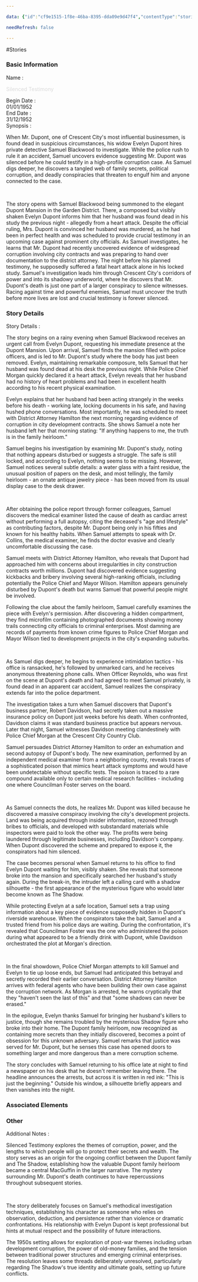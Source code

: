 ```yaml
---

data: {"id":"cf9e1515-1f8e-46ba-8395-dda09e9d47f4","contentType":"stories","name":"2 Silenced Testimony","color":"#d03e3e","template":{"BasicInformation":{"type":"group","label":"Basic Information","fields":{"Name":{"type":"text","value":"<p><span style=\"color: rgb(218, 218, 218)\">Silenced Testimony</span></p>","required":true},"BeginDate":{"type":"date","value":"1952-01-01T00:00:00.000Z"},"EndDate":{"type":"date","value":"1952-12-31T00:00:00.000Z"},"Synopsis":{"type":"textarea","value":"<p>When Mr. Dupont, one of Crescent City's most influential businessmen, is found dead in suspicious circumstances, his widow Evelyn Dupont hires private detective Samuel Blackwood to investigate. While the police rush to rule it an accident, Samuel uncovers evidence suggesting Mr. Dupont was silenced before he could testify in a high-profile corruption case. As Samuel digs deeper, he discovers a tangled web of family secrets, political corruption, and deadly conspiracies that threaten to engulf him and anyone connected to the case.</p><p><br></p><p>The story opens with Samuel Blackwood being summoned to the elegant Dupont Mansion in the Garden District. There, a composed but visibly shaken Evelyn Dupont informs him that her husband was found dead in his study the previous night - allegedly from a heart attack. Despite the official ruling, Mrs. Dupont is convinced her husband was murdered, as he had been in perfect health and was scheduled to provide crucial testimony in an upcoming case against prominent city officials. As Samuel investigates, he learns that Mr. Dupont had recently uncovered evidence of widespread corruption involving city contracts and was preparing to hand over documentation to the district attorney. The night before his planned testimony, he supposedly suffered a fatal heart attack alone in his locked study. Samuel's investigation leads him through Crescent City's corridors of power and into its shadowy underworld, where he discovers that Mr. Dupont's death is just one part of a larger conspiracy to silence witnesses. Racing against time and powerful enemies, Samuel must uncover the truth before more lives are lost and crucial testimony is forever silenced.</p>"}}},"StoryDetails":{"type":"group","label":"Story Details","fields":{"StoryDetails":{"type":"array:textarea","value":["<p>The story begins on a rainy evening when Samuel Blackwood receives an urgent call from Evelyn Dupont, requesting his immediate presence at the Dupont Mansion. Upon arrival, Samuel finds the mansion filled with police officers, and is led to Mr. Dupont's study where the body has just been removed. Evelyn, maintaining remarkable composure, tells Samuel that her husband was found dead at his desk the previous night. While Police Chief Morgan quickly declared it a heart attack, Evelyn reveals that her husband had no history of heart problems and had been in excellent health according to his recent physical examination.</p><p>Evelyn explains that her husband had been acting strangely in the weeks before his death - working late, locking documents in his safe, and having hushed phone conversations. Most importantly, he was scheduled to meet with District Attorney Hamilton the next morning regarding evidence of corruption in city development contracts. She shows Samuel a note her husband left her that morning stating: \"If anything happens to me, the truth is in the family heirloom.\"</p>","<p>Samuel begins his investigation by examining Mr. Dupont's study, noting that nothing appears disturbed or suggests a struggle. The safe is still locked, and according to Evelyn, nothing seems to be missing. However, Samuel notices several subtle details: a water glass with a faint residue, the unusual position of papers on the desk, and most tellingly, the family heirloom - an ornate antique jewelry piece - has been moved from its usual display case to the desk drawer.</p><p></p><p>After obtaining the police report through former colleagues, Samuel discovers the medical examiner listed the cause of death as cardiac arrest without performing a full autopsy, citing the deceased's \"age and lifestyle\" as contributing factors, despite Mr. Dupont being only in his fifties and known for his healthy habits. When Samuel attempts to speak with Dr. Collins, the medical examiner, he finds the doctor evasive and clearly uncomfortable discussing the case.</p><p>Samuel meets with District Attorney Hamilton, who reveals that Dupont had approached him with concerns about irregularities in city construction contracts worth millions. Dupont had discovered evidence suggesting kickbacks and bribery involving several high-ranking officials, including potentially the Police Chief and Mayor Wilson. Hamilton appears genuinely disturbed by Dupont's death but warns Samuel that powerful people might be involved.</p>","<p>Following the clue about the family heirloom, Samuel carefully examines the piece with Evelyn's permission. After discovering a hidden compartment, they find microfilm containing photographed documents showing money trails connecting city officials to criminal enterprises. Most damning are records of payments from known crime figures to Police Chief Morgan and Mayor Wilson tied to development projects in the city's expanding suburbs.</p><p></p><p>As Samuel digs deeper, he begins to experience intimidation tactics - his office is ransacked, he's followed by unmarked cars, and he receives anonymous threatening phone calls. When Officer Reynolds, who was first on the scene at Dupont's death and had agreed to meet Samuel privately, is found dead in an apparent car accident, Samuel realizes the conspiracy extends far into the police department.</p><p>The investigation takes a turn when Samuel discovers that Dupont's business partner, Robert Davidson, had secretly taken out a massive insurance policy on Dupont just weeks before his death. When confronted, Davidson claims it was standard business practice but appears nervous. Later that night, Samuel witnesses Davidson meeting clandestinely with Police Chief Morgan at the Crescent City Country Club.</p>","<p>Samuel persuades District Attorney Hamilton to order an exhumation and second autopsy of Dupont's body. The new examination, performed by an independent medical examiner from a neighboring county, reveals traces of a sophisticated poison that mimics heart attack symptoms and would have been undetectable without specific tests. The poison is traced to a rare compound available only to certain medical research facilities - including one where Councilman Foster serves on the board.</p><p></p><p>As Samuel connects the dots, he realizes Mr. Dupont was killed because he discovered a massive conspiracy involving the city's development projects. Land was being acquired through insider information, rezoned through bribes to officials, and developed with substandard materials while inspectors were paid to look the other way. The profits were being laundered through legitimate businesses, including Davidson's company. When Dupont discovered the scheme and prepared to expose it, the conspirators had him silenced.</p><p>The case becomes personal when Samuel returns to his office to find Evelyn Dupont waiting for him, visibly shaken. She reveals that someone broke into the mansion and specifically searched her husband's study again. During the break-in, the intruder left a calling card with a shadow silhouette - the first appearance of the mysterious figure who would later become known as The Shadow.</p>","<p>While protecting Evelyn at a safe location, Samuel sets a trap using information about a key piece of evidence supposedly hidden in Dupont's riverside warehouse. When the conspirators take the bait, Samuel and a trusted friend from his police days are waiting. During the confrontation, it's revealed that Councilman Foster was the one who administered the poison during what appeared to be a friendly drink with Dupont, while Davidson orchestrated the plot at Morgan's direction.</p><p></p><p>In the final showdown, Police Chief Morgan attempts to kill Samuel and Evelyn to tie up loose ends, but Samuel had anticipated this betrayal and secretly recorded their earlier conversation. District Attorney Hamilton arrives with federal agents who have been building their own case against the corruption network. As Morgan is arrested, he warns cryptically that they \"haven't seen the last of this\" and that \"some shadows can never be erased.\"</p><p>In the epilogue, Evelyn thanks Samuel for bringing her husband's killers to justice, though she remains troubled by the mysterious Shadow figure who broke into their home. The Dupont family heirloom, now recognized as containing more secrets than they initially discovered, becomes a point of obsession for this unknown adversary. Samuel remarks that justice was served for Mr. Dupont, but he senses this case has opened doors to something larger and more dangerous than a mere corruption scheme.</p><p>The story concludes with Samuel returning to his office late at night to find a newspaper on his desk that he doesn't remember leaving there. The headline announces the arrests, but across it is written in red ink: \"This is just the beginning.\" Outside his window, a silhouette briefly appears and then vanishes into the night.</p>"]}}},"Associated":{"type":"group","label":"Associated Elements","fields":{"Characters":{"type":"array:text","value":[]},"Locations":{"type":"array:text","value":[]},"Events":{"type":"array:text","value":[]},"Items":{"type":"array:text","value":[]}}},"Other":{"type":"group","label":"Other","fields":{"AdditionalNotes":{"type":"textarea","value":"<p>Silenced Testimony explores the themes of corruption, power, and the lengths to which people will go to protect their secrets and wealth. The story serves as an origin for the ongoing conflict between the Dupont family and The Shadow, establishing how the valuable Dupont family heirloom became a central MacGuffin in the larger narrative. The mystery surrounding Mr. Dupont's death continues to have repercussions throughout subsequent stories.</p><p></p><p>The story deliberately focuses on Samuel's methodical investigation techniques, establishing his character as someone who relies on observation, deduction, and persistence rather than violence or dramatic confrontations. His relationship with Evelyn Dupont is kept professional but hints at mutual respect and the possibility of future interactions.</p><p>The 1950s setting allows for exploration of post-war themes including urban development corruption, the power of old-money families, and the tension between traditional power structures and emerging criminal enterprises. The resolution leaves some threads deliberately unresolved, particularly regarding The Shadow's true identity and ultimate goals, setting up future conflicts.</p>"}}}}}

needRefresh: false

---
```


#Stories

<div class="section level-3"><h3 class="section-header">Basic Information</h3><div class="section-content"><div class="content-container"><div class="field-container field-type-text"><div class="field-label">Name : </div><div class="field-value text-value"><p><span style="color: rgb(218, 218, 218)">Silenced Testimony</span></p></div></div><div class="field-container field-type-date"><div class="field-label">Begin Date : </div><div class="field-value date-value">01/01/1952</div></div><div class="field-container field-type-date"><div class="field-label">End Date : </div><div class="field-value date-value">31/12/1952</div></div><div class="field-container field-type-textarea"><div class="field-label">Synopsis : </div><div class="field-value"><div class="content-creation-textarea"><p>When Mr. Dupont, one of Crescent City's most influential businessmen, is found dead in suspicious circumstances, his widow Evelyn Dupont hires private detective Samuel Blackwood to investigate. While the police rush to rule it an accident, Samuel uncovers evidence suggesting Mr. Dupont was silenced before he could testify in a high-profile corruption case. As Samuel digs deeper, he discovers a tangled web of family secrets, political corruption, and deadly conspiracies that threaten to engulf him and anyone connected to the case.</p><p><br></p><p>The story opens with Samuel Blackwood being summoned to the elegant Dupont Mansion in the Garden District. There, a composed but visibly shaken Evelyn Dupont informs him that her husband was found dead in his study the previous night - allegedly from a heart attack. Despite the official ruling, Mrs. Dupont is convinced her husband was murdered, as he had been in perfect health and was scheduled to provide crucial testimony in an upcoming case against prominent city officials. As Samuel investigates, he learns that Mr. Dupont had recently uncovered evidence of widespread corruption involving city contracts and was preparing to hand over documentation to the district attorney. The night before his planned testimony, he supposedly suffered a fatal heart attack alone in his locked study. Samuel's investigation leads him through Crescent City's corridors of power and into its shadowy underworld, where he discovers that Mr. Dupont's death is just one part of a larger conspiracy to silence witnesses. Racing against time and powerful enemies, Samuel must uncover the truth before more lives are lost and crucial testimony is forever silenced.</p></div></div></div></div></div></div><div class="section-separator"></div><div class="section level-3"><h3 class="section-header">Story Details</h3><div class="section-content"><div class="content-container"><div class="field-container field-type-array:textarea"><div class="field-label">Story Details : </div><nav class="field-value array-container"><div class="array-item textarea-item content-creation-textarea"><p>The story begins on a rainy evening when Samuel Blackwood receives an urgent call from Evelyn Dupont, requesting his immediate presence at the Dupont Mansion. Upon arrival, Samuel finds the mansion filled with police officers, and is led to Mr. Dupont's study where the body has just been removed. Evelyn, maintaining remarkable composure, tells Samuel that her husband was found dead at his desk the previous night. While Police Chief Morgan quickly declared it a heart attack, Evelyn reveals that her husband had no history of heart problems and had been in excellent health according to his recent physical examination.</p><p>Evelyn explains that her husband had been acting strangely in the weeks before his death - working late, locking documents in his safe, and having hushed phone conversations. Most importantly, he was scheduled to meet with District Attorney Hamilton the next morning regarding evidence of corruption in city development contracts. She shows Samuel a note her husband left her that morning stating: "If anything happens to me, the truth is in the family heirloom."</p></div><div class="array-item textarea-item content-creation-textarea"><p>Samuel begins his investigation by examining Mr. Dupont's study, noting that nothing appears disturbed or suggests a struggle. The safe is still locked, and according to Evelyn, nothing seems to be missing. However, Samuel notices several subtle details: a water glass with a faint residue, the unusual position of papers on the desk, and most tellingly, the family heirloom - an ornate antique jewelry piece - has been moved from its usual display case to the desk drawer.</p><br><p>After obtaining the police report through former colleagues, Samuel discovers the medical examiner listed the cause of death as cardiac arrest without performing a full autopsy, citing the deceased's "age and lifestyle" as contributing factors, despite Mr. Dupont being only in his fifties and known for his healthy habits. When Samuel attempts to speak with Dr. Collins, the medical examiner, he finds the doctor evasive and clearly uncomfortable discussing the case.</p><p>Samuel meets with District Attorney Hamilton, who reveals that Dupont had approached him with concerns about irregularities in city construction contracts worth millions. Dupont had discovered evidence suggesting kickbacks and bribery involving several high-ranking officials, including potentially the Police Chief and Mayor Wilson. Hamilton appears genuinely disturbed by Dupont's death but warns Samuel that powerful people might be involved.</p></div><div class="array-item textarea-item content-creation-textarea"><p>Following the clue about the family heirloom, Samuel carefully examines the piece with Evelyn's permission. After discovering a hidden compartment, they find microfilm containing photographed documents showing money trails connecting city officials to criminal enterprises. Most damning are records of payments from known crime figures to Police Chief Morgan and Mayor Wilson tied to development projects in the city's expanding suburbs.</p><br><p>As Samuel digs deeper, he begins to experience intimidation tactics - his office is ransacked, he's followed by unmarked cars, and he receives anonymous threatening phone calls. When Officer Reynolds, who was first on the scene at Dupont's death and had agreed to meet Samuel privately, is found dead in an apparent car accident, Samuel realizes the conspiracy extends far into the police department.</p><p>The investigation takes a turn when Samuel discovers that Dupont's business partner, Robert Davidson, had secretly taken out a massive insurance policy on Dupont just weeks before his death. When confronted, Davidson claims it was standard business practice but appears nervous. Later that night, Samuel witnesses Davidson meeting clandestinely with Police Chief Morgan at the Crescent City Country Club.</p></div><div class="array-item textarea-item content-creation-textarea"><p>Samuel persuades District Attorney Hamilton to order an exhumation and second autopsy of Dupont's body. The new examination, performed by an independent medical examiner from a neighboring county, reveals traces of a sophisticated poison that mimics heart attack symptoms and would have been undetectable without specific tests. The poison is traced to a rare compound available only to certain medical research facilities - including one where Councilman Foster serves on the board.</p><br><p>As Samuel connects the dots, he realizes Mr. Dupont was killed because he discovered a massive conspiracy involving the city's development projects. Land was being acquired through insider information, rezoned through bribes to officials, and developed with substandard materials while inspectors were paid to look the other way. The profits were being laundered through legitimate businesses, including Davidson's company. When Dupont discovered the scheme and prepared to expose it, the conspirators had him silenced.</p><p>The case becomes personal when Samuel returns to his office to find Evelyn Dupont waiting for him, visibly shaken. She reveals that someone broke into the mansion and specifically searched her husband's study again. During the break-in, the intruder left a calling card with a shadow silhouette - the first appearance of the mysterious figure who would later become known as The Shadow.</p></div><div class="array-item textarea-item content-creation-textarea"><p>While protecting Evelyn at a safe location, Samuel sets a trap using information about a key piece of evidence supposedly hidden in Dupont's riverside warehouse. When the conspirators take the bait, Samuel and a trusted friend from his police days are waiting. During the confrontation, it's revealed that Councilman Foster was the one who administered the poison during what appeared to be a friendly drink with Dupont, while Davidson orchestrated the plot at Morgan's direction.</p><br><p>In the final showdown, Police Chief Morgan attempts to kill Samuel and Evelyn to tie up loose ends, but Samuel had anticipated this betrayal and secretly recorded their earlier conversation. District Attorney Hamilton arrives with federal agents who have been building their own case against the corruption network. As Morgan is arrested, he warns cryptically that they "haven't seen the last of this" and that "some shadows can never be erased."</p><p>In the epilogue, Evelyn thanks Samuel for bringing her husband's killers to justice, though she remains troubled by the mysterious Shadow figure who broke into their home. The Dupont family heirloom, now recognized as containing more secrets than they initially discovered, becomes a point of obsession for this unknown adversary. Samuel remarks that justice was served for Mr. Dupont, but he senses this case has opened doors to something larger and more dangerous than a mere corruption scheme.</p><p>The story concludes with Samuel returning to his office late at night to find a newspaper on his desk that he doesn't remember leaving there. The headline announces the arrests, but across it is written in red ink: "This is just the beginning." Outside his window, a silhouette briefly appears and then vanishes into the night.</p></div></nav></div></div></div></div><div class="section-separator"></div><div class="section level-3"><h3 class="section-header">Associated Elements</h3><div class="section-content"><div class="content-container"></div></div></div><div class="section-separator"></div><div class="section level-3"><h3 class="section-header">Other</h3><div class="section-content"><div class="content-container"><div class="field-container field-type-textarea"><div class="field-label">Additional Notes : </div><div class="field-value"><div class="content-creation-textarea"><p>Silenced Testimony explores the themes of corruption, power, and the lengths to which people will go to protect their secrets and wealth. The story serves as an origin for the ongoing conflict between the Dupont family and The Shadow, establishing how the valuable Dupont family heirloom became a central MacGuffin in the larger narrative. The mystery surrounding Mr. Dupont's death continues to have repercussions throughout subsequent stories.</p><br><p>The story deliberately focuses on Samuel's methodical investigation techniques, establishing his character as someone who relies on observation, deduction, and persistence rather than violence or dramatic confrontations. His relationship with Evelyn Dupont is kept professional but hints at mutual respect and the possibility of future interactions.</p><p>The 1950s setting allows for exploration of post-war themes including urban development corruption, the power of old-money families, and the tension between traditional power structures and emerging criminal enterprises. The resolution leaves some threads deliberately unresolved, particularly regarding The Shadow's true identity and ultimate goals, setting up future conflicts.</p></div></div></div></div></div></div><div class="section-separator"></div>